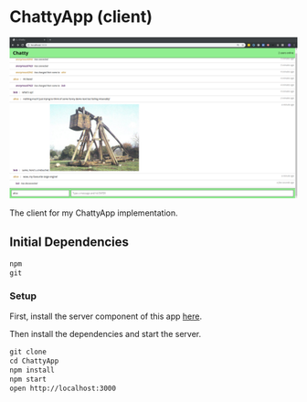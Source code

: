 # ChattyApp (client)

![screenshot](/screenshots/fullscreen.png)

The client for my ChattyApp implementation.

## Initial Dependencies

```
npm
git
```

### Setup

First, install the server component of this app [here](https://github.com/grey275/chatty_server).

Then install the dependencies and start the server.

```
git clone
cd ChattyApp
npm install
npm start
open http://localhost:3000
```
